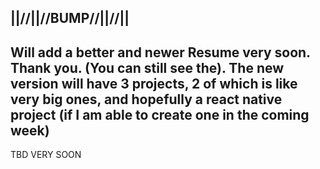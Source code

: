 ## ||//||//**BUMP**//||//||

## Will add a better and newer Resume very soon. Thank you. (You can still see the). The new version will have 3 projects, 2 of which is like very big ones, and hopefully a react native project (if I am able to create one in the coming week)

TBD VERY SOON
